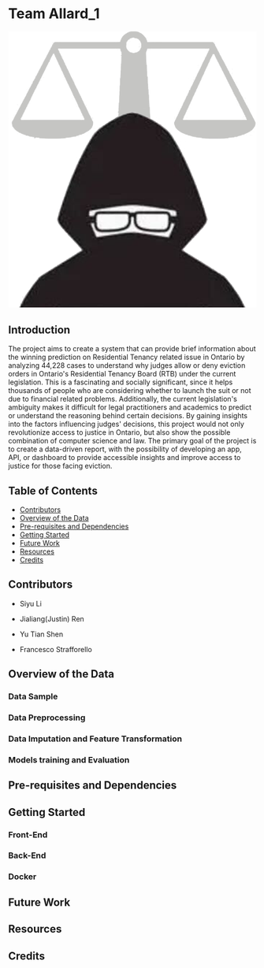 # Team Allard_1
![](images/allard_logo.png)

## Introduction 
The project aims to create a system that can provide brief information about the winning prediction on Residential Tenancy related issue in Ontario by analyzing 44,228 cases to understand why judges allow or deny eviction orders in Ontario's Residential Tenancy Board (RTB) under the current legislation. This is a fascinating and socially significant, since it helps thousands of people who are considering whether to launch the suit or not due to financial related problems. Additionally, the current legislation's ambiguity makes it difficult for legal practitioners and academics to predict or understand the reasoning behind certain decisions. By gaining insights into the factors influencing judges' decisions, this project would not only revolutionize access to justice in Ontario, but also show the possible combination of computer science and law.  The primary goal of the project is to create a data-driven report, with the possibility of developing an app, API, or dashboard to provide accessible insights and improve access to justice for those facing eviction.

## Table of Contents
* [Contributors](#contributors)
* [Overview of the Data](#overview-of-the-data)
* [Pre-requisites and Dependencies](#pre-requisites-and-dependencies)
* [Getting Started](#getting-started)
* [Future Work](#future-work)
* [Resources](#resources)
* [Credits](#credits)

## Contributors

* Siyu Li

* Jialiang(Justin) Ren

* Yu Tian Shen

* Francesco Strafforello
 
## Overview of the Data


### Data Sample

### Data Preprocessing


### Data Imputation and Feature Transformation


### Models training and Evaluation


## Pre-requisites and Dependencies


## Getting Started 


### Front-End


### Back-End


### Docker


## Future Work


## Resources


## Credits
